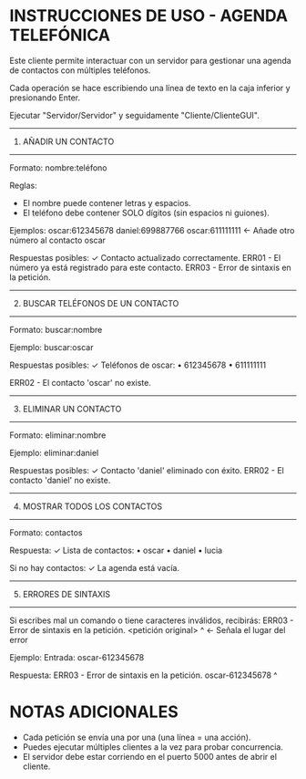 
INSTRUCCIONES DE USO - AGENDA TELEFÓNICA
==============================

Este cliente permite interactuar con un servidor para gestionar una agenda de contactos con múltiples teléfonos.

Cada operación se hace escribiendo una línea de texto en la caja inferior y presionando Enter.

Ejecutar "Servidor/Servidor" y seguidamente "Cliente/ClienteGUI".

----------------------------------------
1. AÑADIR UN CONTACTO
----------------------------------------
Formato:
nombre:teléfono

Reglas:
- El nombre puede contener letras y espacios.
- El teléfono debe contener SOLO dígitos (sin espacios ni guiones).

Ejemplos:
oscar:612345678
daniel:699887766
oscar:611111111   ← Añade otro número al contacto oscar

Respuestas posibles:
✓ Contacto actualizado correctamente.
ERR01 - El número ya está registrado para este contacto.
ERR03 - Error de sintaxis en la petición.

----------------------------------------
2. BUSCAR TELÉFONOS DE UN CONTACTO
----------------------------------------
Formato:
buscar:nombre

Ejemplo:
buscar:oscar

Respuestas posibles:
✓ Teléfonos de oscar:
• 612345678
• 611111111

ERR02 - El contacto 'oscar' no existe.

----------------------------------------
3. ELIMINAR UN CONTACTO
----------------------------------------
Formato:
eliminar:nombre

Ejemplo:
eliminar:daniel

Respuestas posibles:
✓ Contacto 'daniel' eliminado con éxito.
ERR02 - El contacto 'daniel' no existe.

----------------------------------------
4. MOSTRAR TODOS LOS CONTACTOS
----------------------------------------
Formato:
contactos

Respuesta:
✓ Lista de contactos:
• oscar
• daniel
• lucia

Si no hay contactos:
✓ La agenda está vacía.

----------------------------------------
5. ERRORES DE SINTAXIS
----------------------------------------
Si escribes mal un comando o tiene caracteres inválidos, recibirás:
ERR03 - Error de sintaxis en la petición.
<petición original>
   ^ ← Señala el lugar del error

Ejemplo:
Entrada: oscar-612345678

Respuesta:
ERR03 - Error de sintaxis en la petición.
oscar-612345678
     ^


NOTAS ADICIONALES
==============================
- Cada petición se envía una por una (una línea = una acción).
- Puedes ejecutar múltiples clientes a la vez para probar concurrencia.
- El servidor debe estar corriendo en el puerto 5000 antes de abrir el cliente.

